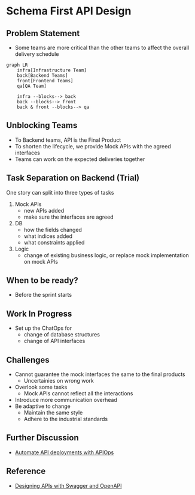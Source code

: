 # Schema First API Design

## Problem Statement
- Some teams are more critical than the other teams to affect the overall delivery schedule

```mermaid
graph LR
    infra[Infrastructure Team]
    back[Backend Teams]
    front[Frontend Teams]
    qa[QA Team]

    infra --blocks--> back
    back --blocks--> front
    back & front --blocks--> qa
```

## Unblocking Teams
- To Backend teams, API is the Final Product
- To shorten the lifecycle, we provide Mock APIs with the agreed interfaces
- Teams can work on the expected deliveries together

## Task Separation on Backend (Trial)

One story can split into three types of tasks

1. Mock APIs
    - new APIs added
    - make sure the interfaces are agreed
2. DB
    - how the fields changed
    - what indices added
    - what constraints applied
3. Logic
    - change of existing business logic, or replace mock implementation on mock APIs

## When to be ready?

- Before the sprint starts

## Work In Progress

- Set up the ChatOps for
    - change of database structures
    - change of API interfaces

## Challenges

- Cannot guarantee the mock interfaces the same to the final products
    - Uncertainies on wrong work 
- Overlook some tasks
    - Mock APIs cannot reflect all the interactions
- Introduce more communication overhead
- Be adaptive to change
    - Maintain the same style
    - Adhere to the industrial standards

## Further Discussion

- [Automate API deployments with APIOps](https://learn.microsoft.com/en-us/azure/architecture/example-scenario/devops/automated-api-deployments-apiops "https://learn.microsoft.com/en-us/azure/architecture/example-scenario/devops/automated-api-deployments-apiops")

## Reference

- [Designing APIs with Swagger and OpenAPI](https://www.manning.com/books/designing-apis-with-swagger-and-openapi "https://www.manning.com/books/designing-apis-with-swagger-and-openapi")
